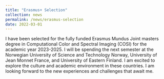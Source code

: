 ```yaml
---
title: "Erasmus+ Selection"
collection: news
permalink: /news/erasmus-selection
date: 2022-03-01
---
```


I have been selected for the fully funded Erasmus Mundus Joint masters degree in Computational Color and Spectral Imaging (COSI) for the academic year 2023-2025. I will be spending the next semester at the Norwegian University of Science and Technology Norway, University of Jean Monnet France, and University of Eastern Finland. I am excited to explore the culture and academic environment in these countries. I am looking forward to the new experiences and challenges that await me.
```